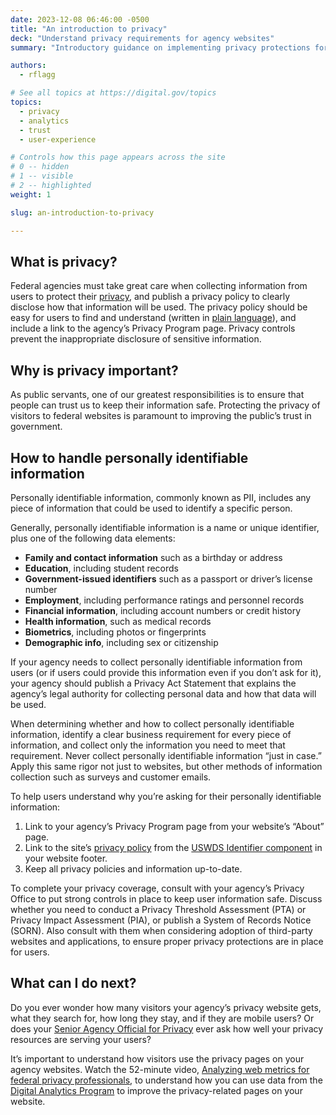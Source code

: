 ```yaml
---
date: 2023-12-08 06:46:00 -0500
title: "An introduction to privacy"
deck: "Understand privacy requirements for agency websites"
summary: "Introductory guidance on implementing privacy protections for users of federal websites."

authors:
  - rflagg

# See all topics at https://digital.gov/topics
topics:
  - privacy
  - analytics
  - trust
  - user-experience

# Controls how this page appears across the site
# 0 -- hidden
# 1 -- visible
# 2 -- highlighted
weight: 1

slug: an-introduction-to-privacy

---
```


## What is privacy?

Federal agencies must take great care when collecting information from users to protect their [privacy](https://digital.gov/topics/privacy/), and publish a privacy policy to clearly disclose how that information will be used. The privacy policy should be easy for users to find and understand (written in [plain language](https://digital.gov/topics/plain-language/)), and include a link to the agency’s Privacy Program page. Privacy controls prevent the inappropriate disclosure of sensitive information.

## Why is privacy important?

As public servants, one of our greatest responsibilities is to ensure that people can trust us to keep their information safe. Protecting the privacy of visitors to federal websites is paramount to improving the public’s trust in government.

## How to handle personally identifiable information

Personally identifiable information, commonly known as PII, includes any piece of information that could be used to identify a specific person.

Generally, personally identifiable information is a name or unique identifier, plus one of the following data elements:

* **Family and contact information** such as a birthday or address
* **Education**, including student records
* **Government-issued identifiers** such as a passport or driver’s license number
* **Employment**, including performance ratings and personnel records
* **Financial information**, including account numbers or credit history
* **Health information**, such as medical records
* **Biometrics**, including photos or fingerprints
* **Demographic info**, including sex or citizenship

If your agency needs to collect personally identifiable information from users (or if users could provide this information even if you don’t ask for it), your agency should publish a Privacy Act Statement that explains the agency’s legal authority for collecting personal data and how that data will be used.

When determining whether and how to collect personally identifiable information, identify a clear business requirement for every piece of information, and collect only the information you need to meet that requirement. Never collect personally identifiable information “just in case.” Apply this same rigor not just to websites, but other methods of information collection such as surveys and customer emails.

To help users understand why you’re asking for their personally identifiable information:

1. Link to your agency’s Privacy Program page from your website’s “About” page.
2. Link to the site’s [privacy policy](https://digital.gov/resources/required-web-content-and-links/#privacy-policy-2) from the [USWDS Identifier component](https://designsystem.digital.gov/components/identifier/) in your website footer.
3. Keep all privacy policies and information up-to-date.

To complete your privacy coverage, consult with your agency’s Privacy Office to put strong controls in place to keep user information safe. Discuss whether you need to conduct a Privacy Threshold Assessment (PTA) or Privacy Impact Assessment (PIA), or publish a System of Records Notice (SORN). Also consult with them when considering adoption of third-party websites and applications, to ensure proper privacy protections are in place for users.

## What can I do next?

Do you ever wonder how many visitors your agency’s privacy website gets, what they search for, how long they stay, and if they are mobile users? Or does your [Senior Agency Official for Privacy](https://www.fpc.gov/council-members/) ever ask how well your privacy resources are serving your users?

It’s important to understand how visitors use the privacy pages on your agency websites. Watch the 52-minute video, [Analyzing web metrics for federal privacy professionals](https://youtu.be/bYkOqGiPXKE), to understand how you can use data from the [Digital Analytics Program](https://digital.gov/guides/dap/) to improve the privacy-related pages on your website.
